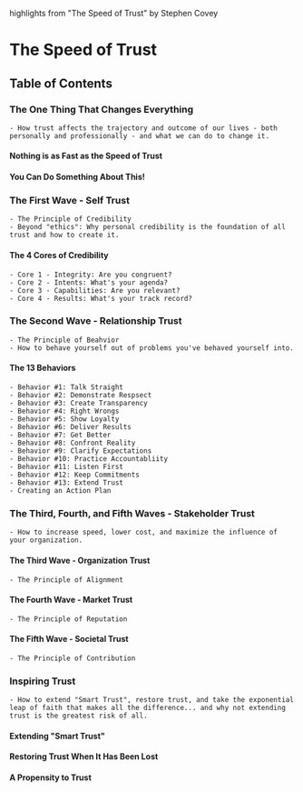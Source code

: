 highlights from "The Speed of Trust" by Stephen Covey

# The Speed of Trust

## Table of Contents

### The One Thing That Changes Everything
	- How trust affects the trajectory and outcome of our lives - both personally and professionally - and what we can do to change it.

#### Nothing is as Fast as the Speed of Trust
#### You Can Do Something About This!

### The First Wave - Self Trust
	- The Principle of Credibility
	- Beyond "ethics": Why personal credibility is the foundation of all trust and how to create it.

#### The 4 Cores of Credibility
	- Core 1 - Integrity: Are you congruent?
	- Core 2 - Intents: What's your agenda?
	- Core 3 - Capabilities: Are you relevant?
	- Core 4 - Results: What's your track record?

### The Second Wave - Relationship Trust
	- The Principle of Beahvior
	- How to behave yourself out of problems you've behaved yourself into.

#### The 13 Behaviors
	- Behavior #1: Talk Straight
	- Behavior #2: Demonstrate Respsect
	- Behavior #3: Create Transparency
	- Behavior #4: Right Wrongs
	- Behavior #5: Show Loyalty
	- Behavior #6: Deliver Results
	- Behavior #7: Get Better
	- Behavior #8: Confront Reality
	- Behavior #9: Clarify Expectations
	- Behavior #10: Practice Accountabliity
	- Behavior #11: Listen First
	- Behavior #12: Keep Commitments
	- Behavior #13: Extend Trust
	- Creating an Action Plan

### The Third, Fourth, and Fifth Waves - Stakeholder Trust
	- How to increase speed, lower cost, and maximize the influence of your organization.

#### The Third Wave - Organization Trust
	- The Principle of Alignment

#### The Fourth Wave - Market Trust
	- The Principle of Reputation

#### The Fifth Wave - Societal Trust
	- The Principle of Contribution

### Inspiring Trust
	- How to extend "Smart Trust", restore trust, and take the exponential leap of faith that makes all the difference... and why not extending trust is the greatest risk of all.

#### Extending "Smart Trust"
#### Restoring Trust When It Has Been Lost
#### A Propensity to Trust
